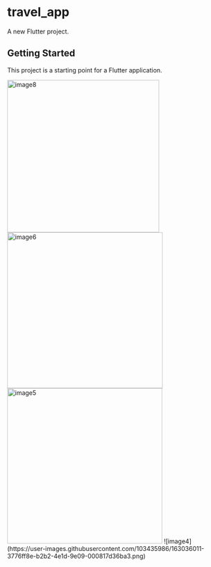# travel_app

A new Flutter project.

## Getting Started

This project is a starting point for a Flutter application.

  <img width="350" alt="image8" src="https://user-images.githubusercontent.com/103435986/163035505-223ec03a-c119-4af2-9a73-2ead62f69cdf.png">
  <img width="358" alt="image6" src="https://user-images.githubusercontent.com/103435986/163035957-1bdc07b7-d152-4f3e-add9-d72894a6ae14.png">
<img width="357" alt="image5" src="https://user-images.githubusercontent.com/103435986/163035977-f34bd6a6-ba5c-4b7b-a04f-dc0e2ca714d4.png">
![image4](https://user-images.githubusercontent.com/103435986/163036011-3776ff8e-b2b2-4e1d-9e09-000817d36ba3.png)

